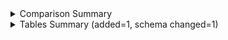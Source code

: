 <details>
<summary>Comparison Summary</summary>

Table | Rows | Columns 
--- | --- | ---
dim_transactions | 1198 (+0) | 4 (+0) 
dim_merchants | 111 (+0) | 3 (+0) 
dim_customers | 4 (+0) | 8 (+0) 
fct_transactions | 1198 (+0) | 6 (+0) 
dim_dates | 104 (+0) | 7 (+0) 
dim_accounts (!) | 29 (+23) | 7 (+1)<br/>(added=1) 
dim_merchants_revenue (+) | 230 | 5 


</details>
<details>
<summary>Tables Summary (added=1, schema changed=1)</summary>
<blockquote>

<details>
<summary>dim_transactions</summary>

Column | Type | Valid % | Distinct %
--- | --- | --- | ---
transaction_key | VARCHAR(32) | 100.0% (+0.0%) | 100.0% (+0.0%) 
transaction_id | VARCHAR(16777216) | 100.0% (+0.0%) | 100.0% (+0.0%) 
transaction_type | VARCHAR(16777216) | 100.0% (+0.0%) | 0.17% (+0.0%) 
transaction_purpose | VARCHAR(16777216) | 100.0% (+0.0%) | 5.68% (+0.0%) 

</details>
<details>
<summary>dim_merchants</summary>

Column | Type | Valid % | Distinct %
--- | --- | --- | ---
merchant_key | VARCHAR(32) | 100.0% (+0.0%) | 100.0% (+0.0%) 
merchant_name | VARCHAR(16777216) | 100.0% (+0.0%) | 92.79% (+0.0%) 
merchant_business_line | VARCHAR(16777216) | 100.0% (+0.0%) | 100.0% (+0.0%) 

</details>
<details>
<summary>dim_customers</summary>

Column | Type | Valid % | Distinct %
--- | --- | --- | ---
customer_key | VARCHAR(32) | 100.0% (+0.0%) | 100.0% (+0.0%) 
customer_id | VARCHAR(16777216) | 100.0% (+0.0%) | 100.0% (+0.0%) 
age_band | VARCHAR(16777216) | 100.0% (+0.0%) | 75.0% (+0.0%) 
salary_band | VARCHAR(16777216) | 100.0% (+0.0%) | 75.0% (+0.0%) 
postcode | VARCHAR(16777216) | 100.0% (+0.0%) | 100.0% (+0.0%) 
lsoa | VARCHAR(16777216) | 100.0% (+0.0%) | 100.0% (+0.0%) 
msoa | VARCHAR(16777216) | 100.0% (+0.0%) | 100.0% (+0.0%) 
gender | VARCHAR(16777216) | 100.0% (+0.0%) | 50.0% (+0.0%) 

</details>
<details>
<summary>fct_transactions</summary>

Column | Type | Valid % | Distinct %
--- | --- | --- | ---
date_key | VARCHAR(32) | 100.0% (+0.0%) | 8.68% (+0.0%) 
transaction_key | VARCHAR(32) | 100.0% (+0.0%) | 100.0% (+0.0%) 
customer_key | VARCHAR(32) | 100.0% (+0.0%) | 0.33% (+0.0%) 
account_key | VARCHAR(32) | 100.0% (+0.0%) | 0.5% (+0.0%) 
merchant_key | VARCHAR(32) | 100.0% (+0.0%) | 9.27% (+0.0%) 
amount | DECIMAL(38, 0) | 100.0% (+0.0%) | 10.85% (+0.0%) 

</details>
<details>
<summary>dim_dates</summary>

Column | Type | Valid % | Distinct %
--- | --- | --- | ---
date_key | VARCHAR(32) | 100.0% (+0.0%) | 100.0% (+0.0%) 
transaction_date | DATE | 100.0% (+0.0%) | 100.0% (+0.0%) 
day_of_month | VARCHAR(16777216) | 100.0% (+0.0%) | 29.81% (+0.0%) 
day_name | VARCHAR(3) | 100.0% (+0.0%) | 6.73% (+0.0%) 
month_of_year | VARCHAR(16777216) | 100.0% (+0.0%) | 3.85% (+0.0%) 
month_name | VARCHAR(3) | 100.0% (+0.0%) | 3.85% (+0.0%) 
year | VARCHAR(16777216) | 100.0% (+0.0%) | 0.96% (+0.0%) 

</details>
<details>
<summary>dim_accounts (!)</summary>

Column | Type | Valid % | Distinct %
--- | --- | --- | ---
account_key | VARCHAR(32) | 100.0% (+0.0%) | 20.69% (-79.31%) 
account_id | VARCHAR(16777216) | 100.0% (+0.0%) | 20.69% (-79.31%) 
bank_name | VARCHAR(16777216) | 100.0% (+0.0%) | 10.34% (-39.66%) 
bank_code (+) | VARCHAR(16777216) | 93.1% | 59.26% 
account_type | VARCHAR(16777216) | 100.0% (+0.0%) | 3.45% (-13.22%) 
account_created_date | DATE | 100.0% (+0.0%) | 3.45% (-13.22%) 
account_last_refreshed | DATE | 100.0% (+0.0%) | 13.79% (-52.87%) 

</details>
<details>
<summary>dim_merchants_revenue (+)</summary>

Column | Type | Valid % | Distinct %
--- | --- | --- | ---
year (+) | VARCHAR(16777216) | 100.0% | 0.43% 
month (+) | VARCHAR(16777216) | 100.0% | 1.74% 
merchant_name (+) | VARCHAR(16777216) | 100.0% | 44.35% 
total_transactions (+) | DECIMAL(18, 0) | 100.0% | 7.83% 
total_amount (+) | DECIMAL(38, 0) | 100.0% | 40.0% 

</details>
</blockquote></details>